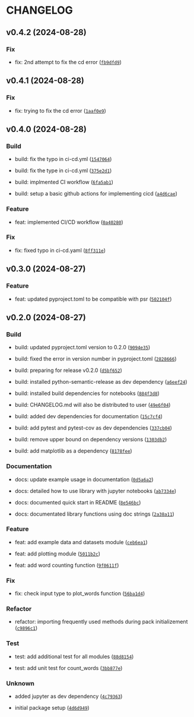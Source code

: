 # CHANGELOG

## v0.4.2 (2024-08-28)

### Fix

* fix: 2nd attempt to fix the cd error ([`fb9dfd9`](https://github.com/gauravparajuli/pycounts_gaurav/commit/fb9dfd9e1b001795f3e7a360d7ce26763dbf1e6a))

## v0.4.1 (2024-08-28)

### Fix

* fix: trying to fix the cd error ([`1aaf0e9`](https://github.com/gauravparajuli/pycounts_gaurav/commit/1aaf0e90ee4e448b41d67dcf286bb6e76a25b842))

## v0.4.0 (2024-08-28)

### Build

* build: fix the typo in ci-cd.yml ([`1547064`](https://github.com/gauravparajuli/pycounts_gaurav/commit/15470641ab05e5d999a93bbf8400930aeb7317c5))

* build: fix the type in ci-cd.yml ([`375e2d1`](https://github.com/gauravparajuli/pycounts_gaurav/commit/375e2d12fe99a8452c26971e8b2e48049af8f001))

* build: implmented CI workflow ([`6fa5ab1`](https://github.com/gauravparajuli/pycounts_gaurav/commit/6fa5ab1eb50a4c5d5f69a4b95d5a6a9cef73d869))

* build: setup a basic github actions for implementing cicd ([`a4d6cae`](https://github.com/gauravparajuli/pycounts_gaurav/commit/a4d6cae0d65e402cd933fa8f05876aee2c88d6a1))

### Feature

* feat: implemented CI/CD workflow ([`0a40280`](https://github.com/gauravparajuli/pycounts_gaurav/commit/0a40280f941113ad488d08a0f49405780fcd609d))

### Fix

* fix: fixed typo in ci-cd.yaml ([`8ff311e`](https://github.com/gauravparajuli/pycounts_gaurav/commit/8ff311e99ea491c2ead389d61ae96f21e974a6fb))

## v0.3.0 (2024-08-27)

### Feature

* feat: updated pyproject.toml to be compatible with psr ([`502104f`](https://github.com/gauravparajuli/pycounts_gaurav/commit/502104f4e1e6650527bee5e0962f6e4a1ab49d9d))

## v0.2.0 (2024-08-27)

### Build

* build: updated pyproject.toml version to 0.2.0 ([`9094e35`](https://github.com/gauravparajuli/pycounts_gaurav/commit/9094e3590651257f72c0beeda3e99bf42588f5d9))

* build: fixed the error in version number in pyproject.toml ([`2828666`](https://github.com/gauravparajuli/pycounts_gaurav/commit/28286664c9bfb000b34eec7006c24e9d4921d4aa))

* build: preparing for release v0.2.0 ([`d5bf652`](https://github.com/gauravparajuli/pycounts_gaurav/commit/d5bf652656edb56cd76790a6d4d3aee56f2f5cad))

* build: installed python-semantic-release as dev dependency ([`a6eef24`](https://github.com/gauravparajuli/pycounts_gaurav/commit/a6eef246ba00d1300cd5acd6ee49c1653d7c6abf))

* build: installed build dependencies for notebooks ([`884f3d8`](https://github.com/gauravparajuli/pycounts_gaurav/commit/884f3d8f6508b24a0d4be96a8583df26a870c2f1))

* build: CHANGELOG.md will also be distributed to user ([`49e6f04`](https://github.com/gauravparajuli/pycounts_gaurav/commit/49e6f0420c11381d83812ec0cd29ebe47d36de01))

* build: added dev dependencies for documentation ([`15c7cf4`](https://github.com/gauravparajuli/pycounts_gaurav/commit/15c7cf490ec7569934b84ca079b74c8dd3ebf3cb))

* build: add pytest and pytest-cov as dev dependencies ([`337cb04`](https://github.com/gauravparajuli/pycounts_gaurav/commit/337cb04041594a1c307436a727231ffb0f9c6a5a))

* build: remove upper bound on dependency versions ([`1303db2`](https://github.com/gauravparajuli/pycounts_gaurav/commit/1303db284d61974ad814fb46374099658cb49924))

* build: add matplotlib as a dependency ([`8178fee`](https://github.com/gauravparajuli/pycounts_gaurav/commit/8178feec8a7bf296a8b49650206e11e6973072ce))

### Documentation

* docs: update example usage in documentation ([`0d5a6a2`](https://github.com/gauravparajuli/pycounts_gaurav/commit/0d5a6a26248f1bca06cdcc312fbb5771a96d7e99))

* docs: detailed how to use library with jupyter notebooks ([`ab7334e`](https://github.com/gauravparajuli/pycounts_gaurav/commit/ab7334e6fd4b37022a2c7dbe2d3fbf23b8fd115f))

* docs: documented quick start in README ([`8e546bc`](https://github.com/gauravparajuli/pycounts_gaurav/commit/8e546bcd614b6bb4048e048a846d833862c61286))

* docs: documentated library functions using doc strings ([`2a38a11`](https://github.com/gauravparajuli/pycounts_gaurav/commit/2a38a117dbb91a278c8923d5080074a506301da8))

### Feature

* feat: add example data and datasets module ([`ceb6ea1`](https://github.com/gauravparajuli/pycounts_gaurav/commit/ceb6ea1e3494173a43b7daf75523a50e1be5e73a))

* feat: add plotting module ([`5011b2c`](https://github.com/gauravparajuli/pycounts_gaurav/commit/5011b2cb10ea6b84f36f3125bc1c3b023ba2cd24))

* feat: add word counting function ([`9f0611f`](https://github.com/gauravparajuli/pycounts_gaurav/commit/9f0611ff8f67fc37b428420279cd3cf227cb44f2))

### Fix

* fix: check input type to plot_words function ([`56ba1d4`](https://github.com/gauravparajuli/pycounts_gaurav/commit/56ba1d4483a62383a9fcb72f1ae5f97623381c92))

### Refactor

* refactor: importing frequently used methods during pack initializement ([`c9896c1`](https://github.com/gauravparajuli/pycounts_gaurav/commit/c9896c1a93b4980a793fdf75dae9185e1b1041cf))

### Test

* test: add additional test for all modules ([`88d8154`](https://github.com/gauravparajuli/pycounts_gaurav/commit/88d815436dca39fb2860b4c672c7a148ae623c2c))

* test: add unit test for count_words ([`3bb877e`](https://github.com/gauravparajuli/pycounts_gaurav/commit/3bb877efb210b14b7244d402a3fbf85fb77d25b9))

### Unknown

* added jupyter as dev dependency ([`4c79363`](https://github.com/gauravparajuli/pycounts_gaurav/commit/4c79363727c2c1a8f228636c716cbc09b4d27bb8))

* initial package setup ([`4d6d949`](https://github.com/gauravparajuli/pycounts_gaurav/commit/4d6d9495bdfe0a8c6caaba36827bee69e22d6140))
